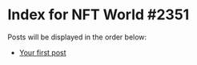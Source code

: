 # Index for NFT World #2351
Posts will be displayed in the order below:

- [Your first post](./001-first.md)

